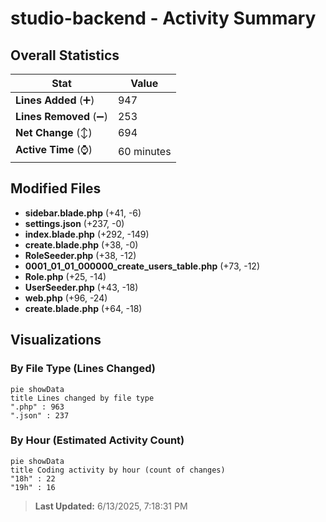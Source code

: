 # studio-backend - Activity Summary 

## Overall Statistics

| Stat                   | Value                                                             |
| ---------------------- | ----------------------------------------------------------------- |
| **Lines Added** (➕)   | 947                                          |
| **Lines Removed** (➖) | 253                                        |
| **Net Change** (↕)    | 694                |
| **Active Time** (⌚)   | 60 minutes |


## Modified Files
- **sidebar.blade.php** (+41, -6)
- **settings.json** (+237, -0)
- **index.blade.php** (+292, -149)
- **create.blade.php** (+38, -0)
- **RoleSeeder.php** (+38, -12)
- **0001_01_01_000000_create_users_table.php** (+73, -12)
- **Role.php** (+25, -14)
- **UserSeeder.php** (+43, -18)
- **web.php** (+96, -24)
- **create.blade.php** (+64, -18)

## Visualizations

### By File Type (Lines Changed)

```mermaid
pie showData
title Lines changed by file type
".php" : 963
".json" : 237
```

### By Hour (Estimated Activity Count)

```mermaid
pie showData
title Coding activity by hour (count of changes)
"18h" : 22
"19h" : 16
```


> **Last Updated:** 6/13/2025, 7:18:31 PM